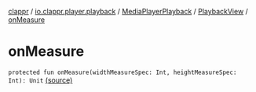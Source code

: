 [clappr](../../../index.md) / [io.clappr.player.playback](../../index.md) / [MediaPlayerPlayback](../index.md) / [PlaybackView](index.md) / [onMeasure](.)

# onMeasure

`protected fun onMeasure(widthMeasureSpec: Int, heightMeasureSpec: Int): Unit` [(source)](https://github.com/clappr/clappr-android/tree/dev/clappr/src/main/kotlin/io/clappr/player/playback/MediaPlayerPlayback.kt#L178)